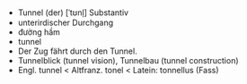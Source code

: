 - Tunnel (der) [ˈtʊnl̩] Substantiv
- unterirdischer Durchgang
- đường hầm
- tunnel
- Der Zug fährt durch den Tunnel.
- Tunnelblick (tunnel vision), Tunnelbau (tunnel construction)  
- Engl. tunnel < Altfranz. tonel < Latein: tonnellus (Fass)